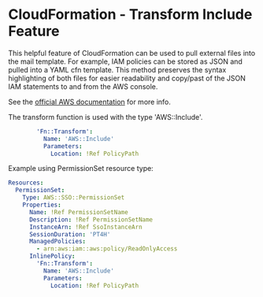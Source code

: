 # CloudFormation - Transform Include Feature

This helpful feature of CloudFormation can be used to pull external files into the mail template.  For example, IAM policies can be stored as JSON and pulled into a YAML cfn template.  This method preserves the syntax highlighting of both files for easier readability and copy/past of the JSON IAM statements to and from the AWS console.

See the [official AWS documentation](https://docs.aws.amazon.com/AWSCloudFormation/latest/TemplateReference/transform-aws-include.html) for more info.

The transform function is used with the type 'AWS::Include'.

```yaml
        'Fn::Transform':
          Name: 'AWS::Include'
          Parameters:
            Location: !Ref PolicyPath
```

Example using PermissionSet resource type:

```yaml
Resources:
  PermissionSet:
    Type: AWS::SSO::PermissionSet
    Properties:
      Name: !Ref PermissionSetName
      Description: !Ref PermissionSetName
      InstanceArn: !Ref SsoInstanceArn
      SessionDuration: 'PT4H'
      ManagedPolicies:
        - arn:aws:iam::aws:policy/ReadOnlyAccess
      InlinePolicy:
        'Fn::Transform':
          Name: 'AWS::Include'
          Parameters:
            Location: !Ref PolicyPath
```